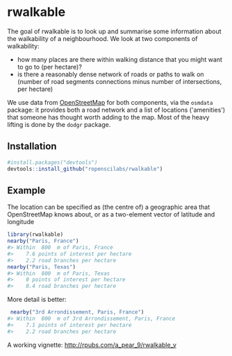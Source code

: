 
<!-- README.md is generated from README.Rmd. Please edit that file -->
rwalkable
=========

The goal of rwalkable is to look up and summarise some information about the walkability of a neighbourhood. We look at two components of walkability:

-   how many places are there within walking distance that you might want to go to (per hectare)?
-   is there a reasonably dense network of roads or paths to walk on (number of road segments connections minus number of intersections, per hectare)

We use data from [OpenStreetMap](https://www.openstreetmap.org/copyright) for both components, via the `osmdata` package: it provides both a road network and a list of locations ('amenities') that someone has thought worth adding to the map. Most of the heavy lifting is done by the `dodgr` package.

Installation
------------

``` r
#install.packages("devtools")
devtools::install_github("ropenscilabs/rwalkable")
```

Example
-------

The location can be specified as (the centre of) a geographic area that OpenStreetMap knows about, or as a two-element vector of latitude and longitude

``` r
library(rwalkable)
nearby("Paris, France")
#> Within  800  m of Paris, France 
#>    7.6 points of interest per hectare
#>    2.2 road branches per hectare
nearby("Paris, Texas")
#> Within  800  m of Paris, Texas 
#>    0 points of interest per hectare
#>    0.4 road branches per hectare
```

More detail is better:

``` r
 nearby("3rd Arrondissement, Paris, France")
#> Within  800  m of 3rd Arrondissement, Paris, France 
#>    7.1 points of interest per hectare
#>    2.2 road branches per hectare
```

A working vignette: http://rpubs.com/a_pear_9/rwalkable_v

